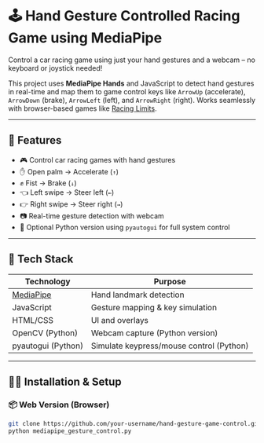 # 🕹️ Hand Gesture Controlled Racing Game using MediaPipe

Control a car racing game using just your hand gestures and a webcam – no keyboard or joystick needed!

This project uses **MediaPipe Hands** and JavaScript to detect hand gestures in real-time and map them to game control keys like `ArrowUp` (accelerate), `ArrowDown` (brake), `ArrowLeft` (left), and `ArrowRight` (right). Works seamlessly with browser-based games like [Racing Limits](https://www.crazygames.com/game/racing-limits).

---

## 🚀 Features

- 🎮 Control car racing games with hand gestures
- ✋ Open palm → Accelerate (`↑`)
- ✊ Fist → Brake (`↓`)
- 👈 Left swipe → Steer left (`←`)
- 👉 Right swipe → Steer right (`→`)
- 📷 Real-time gesture detection with webcam
- 🔄 Optional Python version using `pyautogui` for full system control

---

## 🧠 Tech Stack

| Technology     | Purpose                          |
|----------------|----------------------------------|
| [MediaPipe](https://google.github.io/mediapipe/) | Hand landmark detection |
| JavaScript     | Gesture mapping & key simulation |
| HTML/CSS       | UI and overlays                  |
| OpenCV (Python) | Webcam capture (Python version) |
| pyautogui (Python) | Simulate keypress/mouse control (Python) |

---

## 🧑‍💻 Installation & Setup

### 📦 Web Version (Browser)

```bash
git clone https://github.com/your-username/hand-gesture-game-control.git](https://github.com/Uday-132/gesture_control/tree/main
python mediapipe_gesture_control.py
